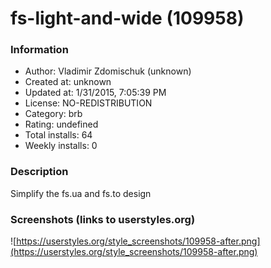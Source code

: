 # fs-light-and-wide (109958)

### Information
- Author: Vladimir Zdomischuk (unknown)
- Created at: unknown
- Updated at: 1/31/2015, 7:05:39 PM
- License: NO-REDISTRIBUTION
- Category: brb
- Rating: undefined
- Total installs: 64
- Weekly installs: 0


### Description
Simplify the fs.ua and fs.to design


### Screenshots (links to userstyles.org)
![https://userstyles.org/style_screenshots/109958-after.png](https://userstyles.org/style_screenshots/109958-after.png)



